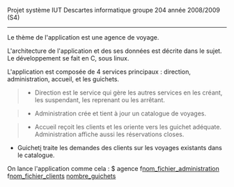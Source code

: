 Projet système IUT Descartes informatique groupe 204 année 2008/2009 (S4)


---


Le thème de l'application est une agence de voyage.

L'architecture de l'application et des ses données est décrite dans le sujet. Le développement se fait en C, sous linux.

L'application est composée de 4 services principaux : direction, administration, accueil, et les guichets.

> - Direction est le service qui gère les autres services en les créant, les suspendant, les reprenant ou les arrêtant.

> - Administration crée et tient à jour un catalogue de voyages.

> - Accueil reçoit les clients et les oriente vers les guichet adéquate. Administration affiche aussi les réservations closes.

- Guichet[i](i.md) traite les demandes des clients sur les voyages existants dans le catalogue.

On lance l'application comme cela :
$ agence f[nom\_fichier\_administration](nom_fichier_administration.md) f[nom\_fichier\_clients](nom_fichier_clients.md) [nombre\_guichets](nombre_guichets.md)